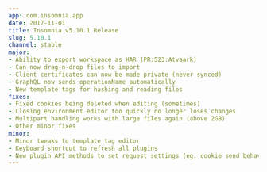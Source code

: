 ```yaml
---
app: com.insomnia.app
date: 2017-11-01
title: Insomnia v5.10.1 Release
slug: 5.10.1
channel: stable
major:
- Ability to export workspace as HAR (PR:523:Atvaark)
- Can now drag-n-drop files to import
- Client certificates can now be made private (never synced)
- GraphQL now sends operationName automatically
- New template tags for hashing and reading files
fixes:
- Fixed cookies being deleted when editing (sometimes)
- Closing environment editor too quickly no longer loses changes
- Multipart handling works with large files again (above 2GB)
- Other minor fixes
minor:
- Minor tweaks to template tag editor
- Keyboard shortcut to refresh all plugins
- New plugin API methods to set request settings (eg. cookie send behavior)
---
```

